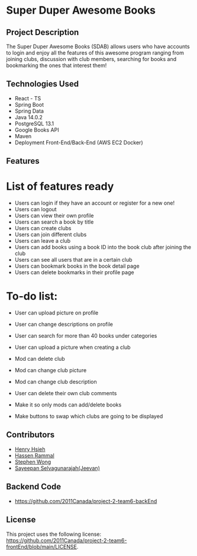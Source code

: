 # Super Duper Awesome Books
## Project Description

The Super Duper Awesome Books (SDAB) allows users who have accounts to login and enjoy all the features of this awesome program ranging from joining clubs, discussion with club members, searching for books and bookmarking the ones that interest them!

## Technologies Used

* React - TS
* Spring Boot
* Spring Data
* Java 14.0.2
* PostgreSQL 13.1
* Google Books API
* Maven
* Deployment Front-End/Back-End (AWS EC2 Docker)


## Features

# List of features ready
* Users can login if they have an account or register for a new one!
* Users can logout
* Users can view their own profile
* Users can search a book by title
* Users can create clubs
* Users can join different clubs
* Users can leave a club
* Users can add books using a book ID into the book club after joining the club
* Users can see all users that are in a certain club
* Users can bookmark books in the book detail page
* Users can delete bookmarks in their profile page 

# To-do list:
* User can upload picture on profile
* User can change descriptions on profile
* User can search for more than 40 books under categories
* User can upload a picture when creating a club

* Mod can delete club
* Mod can change club picture
* Mod can change club description
* User can delete their own club comments
* Make it so only mods can add/delete books

* Make buttons to swap which clubs are going to be displayed

## Contributors

* [Henry Hsieh](<https://github.com/HenryHsieh999>)
* [Hassen Rammal](<https://github.com/Hrammal15>)
* [Stephen Wong](<https://github.com/Stephen491>)
* [Sayeepan Selvagunarajah(Jeevan)](<https://github.com/jeevanselva>)

## Backend Code
* [<https://github.com/2011Canada/project-2-team6-backEnd>](<https://github.com/2011Canada/project-2-team6-backEnd>)


## License

This project uses the following license: [<https://github.com/2011Canada/project-2-team6-frontEnd/blob/main/LICENSE>](<https://github.com/2011Canada/project-2-team6-frontEnd/blob/main/LICENSE>).
